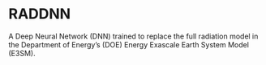 # RADDNN
A Deep Neural Network (DNN) trained to replace the full radiation model in the Department of Energy’s (DOE) Energy Exascale Earth System Model (E3SM).
